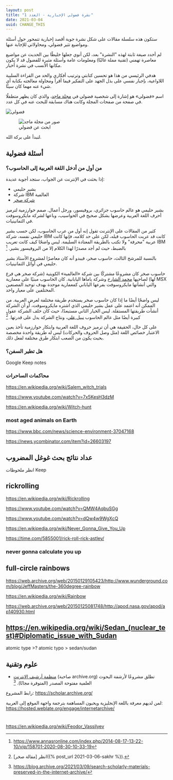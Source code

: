 ```yaml
---
layout: post
title: "نشرة فضولي الإخبارية - العدد 1"
date: 2021-03-04
uuid: CHANGE_THIS
---
```


ستكون هذه سلسلة مقالات على شكل نشرة جوية أقصد إخبارية تتمحور حول أسئلة ومواضيع تثير فضولي، ومحاولاتي للإجابة عنها.

لم أحدد صيغة ثابتة لهذه "النشرة" بعد، لكن أنوي جعلها خليطًا بين الحديث عن
مواضيع معاصرة تهمني (تقنية مملة غالبًا) ومعلومات عامة وأسئلة مثيرة للفضول قد لا يكون مكانها الأنسب في نشرة أخبار.

هدفي الرئيسي من هذا هو تحسين كتابتي وترتيب أفكاري والحد من القراءة السلبية اللاواعية،
بإجبار نفسي على بذل الجهد على التفكير فيما أقرأ ومحاولة معالجته بكتابة أي شيء عنه مهما كان سيئًا.

اسم «فضولي» هو إشارة إلى شخصية فضولي في [مجلة ماجد](https://ar.wikipedia.org/wiki/%D9%85%D8%A7%D8%AC%D8%AF_(%D9%85%D8%AC%D9%84%D8%A9))، والذي كان يظهر متطفلًا في صفحة من صفحات المجلة وكانت هناك مسابقة للبحث عنه في كل عدد.

![فضولي](../assets/images/majid-1.jpg)

<figure>
    <img src="../assets/images/majid-2.jpg"
         alt="صور من مجلة ماجد">
    <figcaption>ابحث عن فضولي</figcaption>
</figure>


لنبدأ على بركة الله.

## أسئلة فضولية

### من أول من أدخل اللغة العربية إلى الحاسوب؟

إذا بحثت في الإنترنت عن الجواب، ستجد أجوبة عديدة:
- بشير حليمي
- شركة IBM العالمية
- [شركة صخر](https://ar.wikipedia.org/wiki/%D8%B4%D8%B1%D9%83%D8%A9_%D8%B5%D8%AE%D8%B1)

بشير حليمي هو عالم حاسوب جزائري، بروفيسور، ورجل أعمال.
صمم خوارزمية لترميز أحرف اللغة العربية وعرضها بشكل صحيح في الحواسيب، وباعها لشركة مايكروسوفت في الثمانينيات.

كثير من المقالات على الإنترنت تقول إنه أول من عرب الحاسوب،
لكن حسب بشير حليمي نفسه، شركة IBM كانت قد عربت الحاسوب قبله، لكن على حد كلامه،
فإنها كانت عربية "محرفة" ولا تكتب بالطريقة المعتادة السليمة. ليس واضحًا كيف كانت تعريب IBM
بالضبط، حيث لم أجد مصدرًا لهذا الكلام إلا من البروفيسور بشير. [^1]

بالنسبة للمرشح الثالث، حاسوب صخر، فيبدو أنه كان معاصرًا لمشروع الأستاذ بشير حليمي في أوائل الثمانينيات.

حاسوب صخر كان مشروعًا مشتركًا بين شركة «العالمية» الكويتية (شركة صخر هي فرع لها) لصاحبها [محمد الشارخ](https://ar.wikipedia.org/wiki/%D9%85%D8%AD%D9%85%D8%AF_%D8%A7%D9%84%D8%B4%D8%A7%D8%B1%D8%AE) وشركة ياماها اليابانية.
كان الحاسوب مبنيًا على معمارية MSX والتي أنشأتها مايكروسوفت بفرعها الياباني كمعمارية موحدة بهدف توحيد المصنعين المختلفين على معيار واحد.

ليس واضحًا أيضًا ما إذا كان حاسوب صخر يستخدم طريقة مختلفة لعرض العربية.
من الممكن أنه اعتمد على عمل بشير حليمي الذي اشتره مايكروسوفت، أو أن الشركة أنشأت طريقتها المستقلة.
ليس الخيار الثاني مستبعدًا، حيث كان خلف الشركة عقول كبيرة أيضًا مثل عالم الحاسوب [نبيل علي](https://ar.wikipedia.org/wiki/%D9%86%D8%A8%D9%8A%D9%84_%D8%B9%D9%84%D9%8A)،
ونتاج الشركة يدل على قدرتها. [^2]

على كل حال، الحقيقة هي أن ترميز حروف اللغة العربية وابتكار خوارزمية تأخذ
بعين الاعتبار خصائص اللغة (مثل وصل الحروف والحركات) ليس له طريقة واحدة مخصصة بحيث
يكون من الصعب ابتكار طرق مختلفة لفعل ذلك.

### هل تطير السفن؟

Google Keep notes

### محاكمات الساحرات

https://en.wikipedia.org/wiki/Salem_witch_trials

https://www.youtube.com/watch?v=7x5KesH3dzM

https://en.wikipedia.org/wiki/Witch-hunt

### most aged animals on Earth

https://www.bbc.com/news/science-environment-37047168

https://news.ycombinator.com/item?id=26603197


## عداد نتائج بحث غوغل المضروب

انظر ملحوظات Keep


## rickrolling

https://en.wikipedia.org/wiki/Rickrolling

https://www.youtube.com/watch?v=QMW4AqbuSGg

https://www.youtube.com/watch?v=dQw4w9WgXcQ

https://en.wikipedia.org/wiki/Never_Gonna_Give_You_Up

https://time.com/5855001/rick-roll-rick-astley/

### never gonna calculate you up


## full-circle rainbows

https://web.archive.org/web/20150129105423/http://www.wunderground.com/blog/JeffMasters/the-360degree-rainbow

https://en.wikipedia.org/wiki/Rainbow

https://web.archive.org/web/20150125081748/http://apod.nasa.gov/apod/ap140930.html

## https://en.wikipedia.org/wiki/Sedan_(nuclear_test)#Diplomatic_issue_with_Sudan

atomic type >? atomic typo > sedan/sudan


## علوم وتقنية

- [منظمة أرشيف الإنترنت](https://ar.wikipedia.org/wiki/%D8%A3%D8%B1%D8%B4%D9%8A%D9%81_%D8%A7%D9%84%D8%A5%D9%86%D8%AA%D8%B1%D9%86%D8%AA) (صاحبة archive.org)
تطلق مشروعًا لأرشفة البحوث العلمية مفتوحة المصدر (المتوفرة مجانًا). [^3]

رابط المشروع: <https://scholar.archive.org/>

لمن لديهم معرفة باللغة الإنجليزية ويحبون المساهمة بترجمة واجهة الموقع إلى العربية: <https://hosted.weblate.org/engage/internetarchive/>

[^1]: <https://www.annasronline.com/index.php/2014-08-17-13-22-10/vip/158701-2020-08-30-10-33-19>

[^2]: انظر [مقالة صخر]({% post_url 2021-03-06-sakhr %}).

[^3]: <https://blog.archive.org/2021/03/09/search-scholarly-materials-preserved-in-the-internet-archive/>


# 
https://en.wikipedia.org/wiki/Feodor_Vassilyev